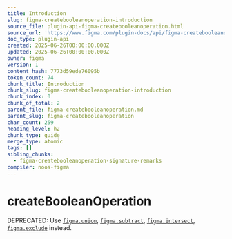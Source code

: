```yaml
---
title: Introduction
slug: figma-createbooleanoperation-introduction
source_file: plugin-api-figma-createbooleanoperation.html
source_url: 'https://www.figma.com/plugin-docs/api/figma-createbooleanoperation/'
doc_type: plugin-api
created: 2025-06-26T00:00:00.000Z
updated: 2025-06-26T00:00:00.000Z
owner: figma
version: 1
content_hash: 7773d59ede76095b
token_count: 74
chunk_title: Introduction
chunk_slug: figma-createbooleanoperation-introduction
chunk_index: 0
chunk_of_total: 2
parent_file: figma-createbooleanoperation.md
parent_slug: figma-createbooleanoperation
char_count: 259
heading_level: h2
chunk_type: guide
merge_type: atomic
tags: []
sibling_chunks:
  - figma-createbooleanoperation-signature-remarks
compiler: noos-figma
---
```


# createBooleanOperation

DEPRECATED: Use [`figma.union`](/plugin-docs/api/figma/#union), [`figma.subtract`](/plugin-docs/api/figma/#subtract), [`figma.intersect`](/plugin-docs/api/figma/#intersect), [`figma.exclude`](/plugin-docs/api/figma/#exclude) instead.
